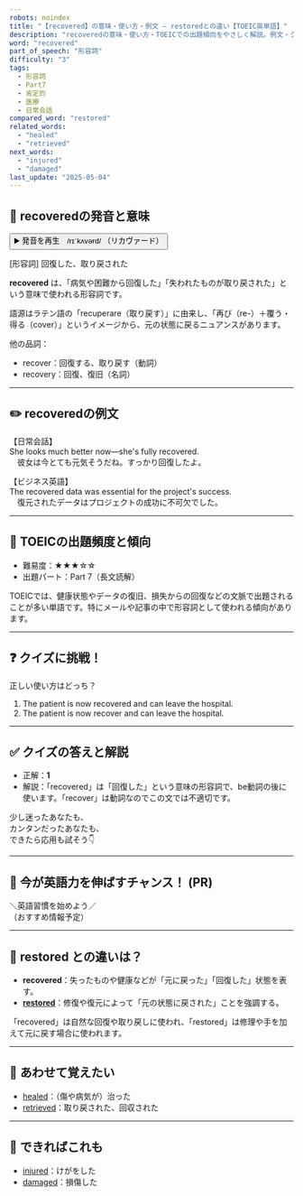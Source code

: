 ```yaml
---
robots: noindex
title: "【recovered】の意味・使い方・例文 ― restoredとの違い【TOEIC英単語】"
description: "recoveredの意味・使い方・TOEICでの出題傾向をやさしく解説。例文・クイズ付きでrestoredとの違いもわかりやすく学べます。"
word: "recovered"
part_of_speech: "形容詞"
difficulty: "3"
tags:
  - 形容詞
  - Part7
  - 肯定的
  - 医療
  - 日常会話
compared_word: "restored"
related_words:
  - "healed"
  - "retrieved"
next_words:
  - "injured"
  - "damaged"
last_update: "2025-05-04"
---
```


## 🔰 recoveredの発音と意味

<button class="play-audio" onclick="playTTS('recovered')">
  <span class="play-audio-main">
    ▶️ 発音を再生　/rɪˈkʌvərd/
  </span>
  <span class="play-audio-sub">
    （リカヴァード）
  </span>
</button>

[形容詞] 回復した、取り戻された

**recovered** は、「病気や困難から回復した」「失われたものが取り戻された」という意味で使われる形容詞です。

語源はラテン語の「recuperare（取り戻す）」に由来し、「再び（re-）＋覆う・得る（cover）」というイメージから、元の状態に戻るニュアンスがあります。

他の品詞：  
- recover：回復する、取り戻す（動詞）
- recovery：回復、復旧（名詞）

---

## ✏️ recoveredの例文

【日常会話】  
She looks much better now—she's fully recovered.  
　彼女は今とても元気そうだね。すっかり回復したよ。

【ビジネス英語】  
The recovered data was essential for the project's success.  
　復元されたデータはプロジェクトの成功に不可欠でした。

---

## 🎯 TOEICの出題頻度と傾向

- 難易度：★★★☆☆
- 出題パート：Part 7（長文読解）

TOEICでは、健康状態やデータの復旧、損失からの回復などの文脈で出題されることが多い単語です。特にメールや記事の中で形容詞として使われる傾向があります。

---

## ❓ クイズに挑戦！

正しい使い方はどっち？

1. The patient is now recovered and can leave the hospital.  
2. The patient is now recover and can leave the hospital.

---

## ✅ クイズの答えと解説

- 正解：**1**
- 解説：「recovered」は「回復した」という意味の形容詞で、be動詞の後に使います。「recover」は動詞なのでこの文では不適切です。

少し迷ったあなたも、  
カンタンだったあなたも、  
できたら応用も試そう👇️

---

## 🚀 今が英語力を伸ばすチャンス！ (PR)

<div class="info-center">
＼英語習慣を始めよう／<br>  
（おすすめ情報予定）
</div>

---

## 🤔  restored との違いは？

- **recovered**：失ったものや健康などが「元に戻った」「回復した」状態を表す。
- **[restored](/word/restored)**：修復や復元によって「元の状態に戻された」ことを強調する。

「recovered」は自然な回復や取り戻しに使われ、「restored」は修理や手を加えて元に戻す場合に使われます。

---

## 🧩 あわせて覚えたい

- [healed](/word/healed)：（傷や病気が）治った
- [retrieved](/word/retrieved)：取り戻された、回収された

---

## 📖 できればこれも

- [injured](/word/injured)：けがをした
- [damaged](/word/damaged)：損傷した

<!-- cvid: aid44_bid13 -->
